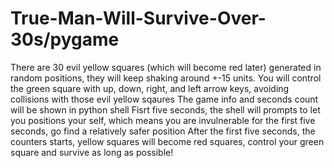 # True-Man-Will-Survive-Over-30s/pygame
There are 30 evil yellow squares (which will become red later) generated in random positions, they will keep shaking around +-15 units. You will control the green square with up, down, right, and left arrow keys, avoiding collisions with those evil yellow sqaures The game info and seconds count will be shown in python shell Fisrt five seconds, the shell will prompts to let you positions your self, which means you are invulnerable for the first five seconds, go find a relatively safer position After the first five seconds, the counters starts, yellow squares will become red squares, control your green square and survive as long as possible!
